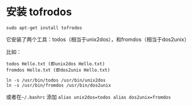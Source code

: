 # 安装 tofrodos
```shell
sudo apt-get install tofrodos
```
它安装了两个工具：todos（相当于unix2dos），和fromdos（相当于dos2unix）

比如：
```shell
todos Hello.txt (即unix2dos Hello.txt) 
fromdos Hello.txt (即dos2unix Hello.txt) 
```
```shell
ln -s /usr/bin/todos /usr/bin/unix2dos 
ln -s /usr/bin/fromdos /usr/bin/dos2unix 
```
或者在`~/.bashrc`
添加 `alias unix2dos=todos alias dos2unix=fromdos`
